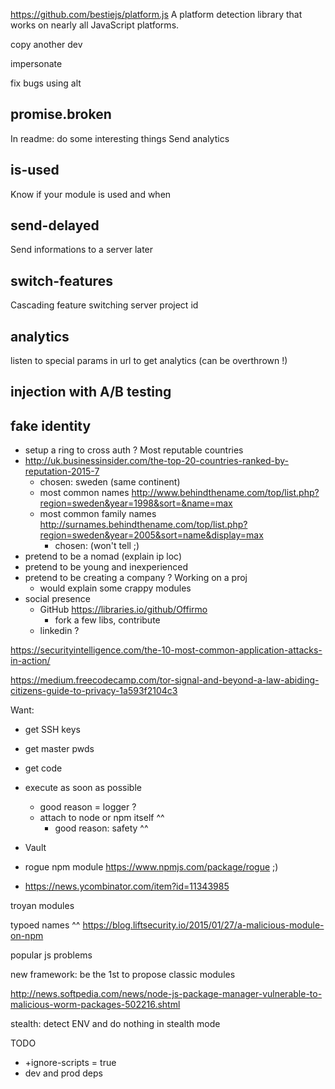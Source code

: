
https://github.com/bestiejs/platform.js A platform detection library that works on nearly all JavaScript platforms.

copy another dev

impersonate

fix bugs using alt


## promise.broken
In readme: do some interesting things
Send analytics


## is-used
Know if your module is used and when


## send-delayed
Send informations to a server later


## switch-features
Cascading feature switching
server
project id

## analytics
listen to special params in url to get analytics (can be overthrown !)

## injection with A/B testing



## fake identity
* setup a ring to cross auth ?
Most reputable countries
* http://uk.businessinsider.com/the-top-20-countries-ranked-by-reputation-2015-7
  * chosen: sweden (same continent)
  * most common names http://www.behindthename.com/top/list.php?region=sweden&year=1998&sort=&name=max
  * most common family names http://surnames.behindthename.com/top/list.php?region=sweden&year=2005&sort=name&display=max
    * chosen: (won't tell ;)
* pretend to be a nomad (explain ip loc)
* pretend to be young and inexperienced
* pretend to be creating a company ? Working on a proj
  * would explain some crappy modules
* social presence
  * GitHub https://libraries.io/github/Offirmo
    * fork a few libs, contribute
  * linkedin ?


https://securityintelligence.com/the-10-most-common-application-attacks-in-action/

https://medium.freecodecamp.com/tor-signal-and-beyond-a-law-abiding-citizens-guide-to-privacy-1a593f2104c3

Want:
* get SSH keys
* get master pwds
* get code
* execute as soon as possible
  * good reason = logger ?
  * attach to node or npm itself ^^
    * good reason: safety ^^
* Vault

* rogue npm module https://www.npmjs.com/package/rogue ;)
* https://news.ycombinator.com/item?id=11343985

troyan modules

typoed names ^^ https://blog.liftsecurity.io/2015/01/27/a-malicious-module-on-npm

popular js problems

new framework: be the 1st to propose classic modules

http://news.softpedia.com/news/node-js-package-manager-vulnerable-to-malicious-worm-packages-502216.shtml

stealth: detect ENV and do nothing in stealth mode


TODO
- +ignore-scripts = true
- dev and prod deps
